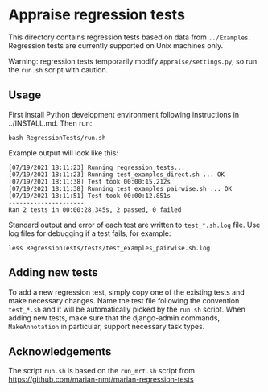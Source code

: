 # Appraise regression tests

This directory contains regression tests based on data from `../Examples`.
Regression tests are currently supported on Unix machines only.

Warning: regression tests temporarily modify `Appraise/settings.py`, so run the
`run.sh` script with caution.


## Usage

First install Python development environment following instructions in ../INSTALL.md.
Then run:

    bash RegressionTests/run.sh

Example output will look like this:

    [07/19/2021 18:11:23] Running regression tests...
    [07/19/2021 18:11:23] Running test_examples_direct.sh ... OK
    [07/19/2021 18:11:38] Test took 00:00:15.212s
    [07/19/2021 18:11:38] Running test_examples_pairwise.sh ... OK
    [07/19/2021 18:11:51] Test took 00:00:12.851s
    ---------------------
    Ran 2 tests in 00:00:28.345s, 2 passed, 0 failed

Standard output and error of each test are written to `test_*.sh.log` file. Use
log files for debugging if a test fails, for example:

    less RegressionTests/tests/test_examples_pairwise.sh.log


## Adding new tests

To add a new regression test, simply copy one of the existing tests and make
necessary changes. Name the test file following the convention `test_*.sh` and
it will be automatically picked by the `run.sh` script. When adding new tests,
make sure that the django-admin commands, `MakeAnnotation` in particular,
support necessary task types.


## Acknowledgements

The script `run.sh` is based on the `run_mrt.sh` script from
https://github.com/marian-nmt/marian-regression-tests
